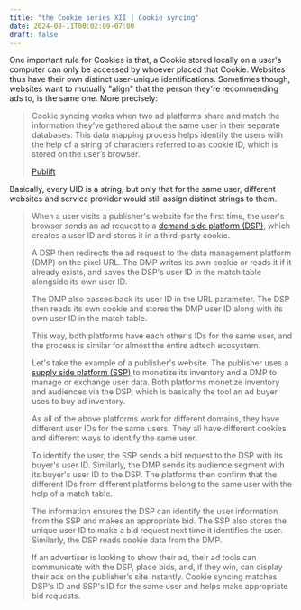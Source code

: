 ```yaml
---
title: "the Cookie series XII | Cookie syncing"
date: 2024-08-11T00:02:09-07:00
draft: false
---
```


One important rule for Cookies is that, a Cookie stored locally on a user's computer can only be accessed by whoever placed that Cookie. Websites thus have their own distinct user-unique identifications. Sometimes though, websites want to mutually "align" that the person they're recommending ads to, is the same one. More precisely:

> Cookie syncing works when two ad platforms share and match the information they’ve gathered about the same user in their separate databases. This data mapping process helps identify the users with the help of a string of characters referred to as cookie ID, which is stored on the user’s browser. 
>
> [Publift](https://www.publift.com/)

Basically, every UID is a string, but only that for the same user, different websites and service provider would still assign distinct strings to them.

> When a user visits a publisher's website for the first time, the user's browser sends an ad request to a [demand side platform (DSP)](https://www.publift.com/blog/what-is-a-demand-side-platform-dsp), which creates a user ID and stores it in a third-party cookie.
>
> A DSP then redirects the ad request to the data management platform (DMP) on the pixel URL. The DMP writes its own cookie or reads it if it already exists, and saves the DSP's user ID in the match table alongside its own user ID.
>
> The DMP also passes back its user ID in the URL parameter. The DSP then reads its own cookie and stores the DMP user ID along with its own user ID in the match table.
>
> This way, both platforms have each other's IDs for the same user, and the process is similar for almost the entire adtech ecosystem.
>
> Let's take the example of a publisher's website. The publisher uses a [supply side platform (SSP)](https://www.publift.com/adteach/what-is-a-supply-side-platform) to monetize its inventory and a DMP to manage or exchange user data. Both platforms monetize inventory and audiences via the DSP, which is basically the tool an ad buyer uses to buy ad inventory.
>
> As all of the above platforms work for different domains, they have different user IDs for the same users. They all have different cookies and different ways to identify the same user. 
>
> To identify the user, the SSP sends a bid request to the DSP with its buyer's user ID. Similarly, the DMP sends its audience segment with its buyer's user ID to the DSP. The platforms then confirm that the different IDs from different platforms belong to the same user with the help of a match table.
>
> The information ensures the DSP can identify the user information from the SSP and makes an appropriate bid. The SSP also stores the unique user ID to make a bid request next time it identifies the user. Similarly, the DSP reads cookie data from the DMP. 
>
> If an advertiser is looking to show their ad, their ad tools can communicate with the DSP, place bids, and, if they win, can display their ads on the publisher’s site instantly. Cookie syncing matches DSP's ID and SSP's ID for the same user and helps make appropriate bid requests. 

